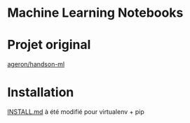 Machine Learning Notebooks
==========================

# Projet original
[ageron/handson-ml](https://github.com/ageron/handson-ml)

# Installation
[INSTALL.md](INSTALL.md) à été modifié pour virtualenv + pip
